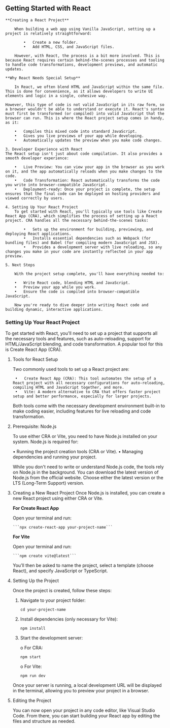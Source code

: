 ## Getting Started with React

    **Creating a React Project**

        When building a web app using Vanilla JavaScript, setting up a project is relatively straightforward:

            •	Create a new folder.
            •	Add HTML, CSS, and JavaScript files.

        However, with React, the process is a bit more involved. This is because React requires certain behind-the-scenes processes and tooling to handle code transformations, development previews, and automatic updates.

    **Why React Needs Special Setup**

        In React, we often blend HTML and JavaScript within the same file. This is done for convenience, as it allows developers to write UI elements and logic in a single, cohesive way.

    However, this type of code is not valid JavaScript in its raw form, so a browser wouldn't be able to understand or execute it. React's syntax must first be transformed (or compiled) into valid JavaScript that the browser can run. This is where the React project setup comes in handy, as it:

        •	Compiles this mixed code into standard JavaScript.
        •	Gives you live previews of your app while developing.
        •	Automatically updates the preview when you make code changes.

    3. Developer Experience with React
    The React setup isn't just about code compilation. It also provides a smooth developer experience:

        •	Live Preview: You can view your app in the browser as you work on it, and the app automatically reloads when you make changes to the code.
        •	Code Transformation: React automatically transforms the code you write into browser-compatible JavaScript.
        •	Deployment-ready: Once your project is complete, the setup ensures that the final code can be deployed on hosting providers and viewed correctly by users.

    4. Setting Up Your React Project
        To get started with React, you'll typically use tools like Create React App (CRA), which simplifies the process of setting up a React project. CRA handles all the necessary behind-the-scenes tasks:

            •	Sets up the environment for building, previewing, and deploying React applications.
            •	Installs essential dependencies such as Webpack (for bundling files) and Babel (for compiling modern JavaScript and JSX).
            •	Provides a development server with live reloading, so any changes you make in your code are instantly reflected in your app preview.

    5. Next Steps

        With the project setup complete, you'll have everything needed to:

        •	Write React code, blending HTML and JavaScript.
        •	Preview your app while you work.
        •	Ensure the code is compiled into browser-compatible JavaScript.

        Now you're ready to dive deeper into writing React code and building dynamic, interactive applications.

### Setting Up Your React Project
To get started with React, you'll need to set up a project that supports all the necessary tools and features, such as auto-reloading, support for HTML/JavaScript blending, and code transformation. A popular tool for this is Create React App (CRA).

1. Tools for React Setup

    Two commonly used tools to set up a React project are:

        •	Create React App (CRA): This tool automates the setup of a React project with all necessary configurations for auto-reloading, compiling HTML and JavaScript together, and more.
        •	Vite: A modern alternative to CRA that offers faster project setup and better performance, especially for larger projects.

    Both tools come with the necessary development environment built-in to make coding easier, including features for live reloading and code transformation.

 2. Prerequisite: Node.js

    To use either CRA or Vite, you need to have Node.js installed on your system. Node.js is required for:

    •	Running the project creation tools (CRA or Vite).
    •	Managing dependencies and running your project.

    While you don't need to write or understand Node.js code, the tools rely on Node.js in the background.
    You can download the latest version of Node.js from the official website. Choose either the latest version or the LTS (Long-Term Support) version.

3. Creating a New React Project
    Once Node.js is installed, you can create a new React project using either CRA or Vite.

    **For Create React App**

    Open your terminal and run:

       ```npx create-react-app your-project-name```

    **For Vite**

    Open your terminal and run:

       ```npm create vite@latest```

    You’ll then be asked to name the project, select a template (choose React), and specify JavaScript or TypeScript.

 4. Setting Up the Project

     Once the project is created, follow these steps:

    1. Navigate to your project folder:

       ```cd your-project-name```

    2. Install dependencies (only necessary for Vite):

        ```npm install```

    3. Start the development server:

        o For CRA:

       ```npm start```

        o For Vite:

        ```npm run dev```

     Once your server is running, a local development URL will be displayed in the terminal, allowing you to preview your project in a browser.

 5. Editing the Project

    You can now open your project in any code editor, like Visual Studio Code. From there, you can start building your React app by editing the files and structure as needed.

